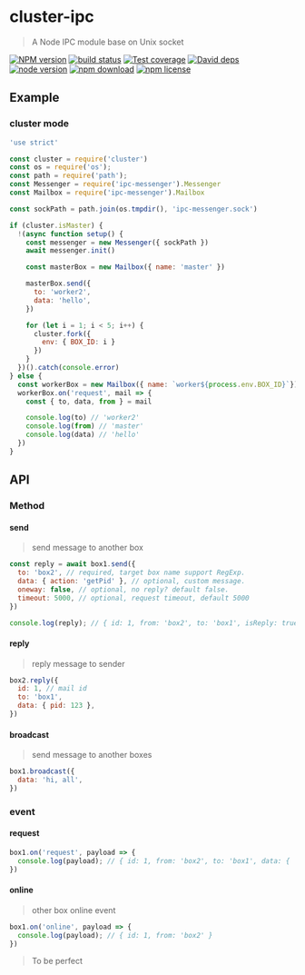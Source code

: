 # cluster-ipc
> A Node IPC module base on Unix socket

[![NPM version][npm-image]][npm-url]
[![build status][travis-image]][travis-url]
[![Test coverage][coveralls-image]][coveralls-url]
[![David deps][david-image]][david-url]
[![node version][node-image]][node-url]
[![npm download][download-image]][download-url]
[![npm license][license-image]][download-url]

[npm-image]: https://img.shields.io/npm/v/cluster-ipc.svg?style=flat-square
[npm-url]: https://npmjs.org/package/cluster-ipc
[travis-image]: https://img.shields.io/travis/yejiayu/cluster-ipc.svg?style=flat-square
[travis-url]: https://travis-ci.org/yejiayu/cluster-ipc
[coveralls-image]: https://img.shields.io/coveralls/yejiayu/cluster-ipc.svg?style=flat-square
[coveralls-url]: https://coveralls.io/r/yejiayu/cluster-ipc?branch=master
[david-image]: https://img.shields.io/david/yejiayu/cluster-ipc.svg?style=flat-square
[david-url]: https://david-dm.org/yejiayu/cluster-ipc
[node-image]: https://img.shields.io/badge/node.js-%3E=_4.6.1-green.svg?style=flat-square
[node-url]: http://nodejs.org/download/
[download-image]: https://img.shields.io/npm/dm/cluster-ipc.svg?style=flat-square
[download-url]: https://npmjs.org/package/cluster-ipc
[license-image]: https://img.shields.io/npm/l/cluster-ipc.svg

## Example

### cluster mode
```js
'use strict'

const cluster = require('cluster')
const os = require('os');
const path = require('path');
const Messenger = require('ipc-messenger').Messenger
const Mailbox = require('ipc-messenger').Mailbox

const sockPath = path.join(os.tmpdir(), 'ipc-messenger.sock')

if (cluster.isMaster) {
  !(async function setup() {
    const messenger = new Messenger({ sockPath })
    await messenger.init()

    const masterBox = new Mailbox({ name: 'master' })

    masterBox.send({
      to: 'worker2',
      data: 'hello',
    })

    for (let i = 1; i < 5; i++) {
      cluster.fork({
        env: { BOX_ID: i }
      })
    }
  })().catch(console.error)  
} else {
  const workerBox = new Mailbox({ name: `worker${process.env.BOX_ID}`})
  workerBox.on('request', mail => {
    const { to, data, from } = mail

    console.log(to) // 'worker2'
    console.log(from) // 'master'
    console.log(data) // 'hello'
  })
}
```

## API
### Method
#### send
> send message to another box

```js
const reply = await box1.send({
  to: 'box2', // required, target box name support RegExp.
  data: { action: 'getPid' }, // optional, custom message.
  oneway: false, // optional, no reply? default false.
  timeout: 5000, // optional, request timeout, default 5000
})

console.log(reply); // { id: 1, from: 'box2', to: 'box1', isReply: true, data: { pid: 123 } };
```

#### reply
> reply message to sender

```js
box2.reply({
  id: 1, // mail id
  to: 'box1',
  data: { pid: 123 },
})
```

#### broadcast
> send message to another boxes

```js
box1.broadcast({
  data: 'hi, all',
})
```

### event
#### request
```js
box1.on('request', payload => {
  console.log(payload); // { id: 1, from: 'box2', to: 'box1', data: { 'my box2' } }
})
```
#### online
> other box online event

```js
box1.on('online', payload => {
  console.log(payload); // { id: 1, from: 'box2' }
})
```

> To be perfect
